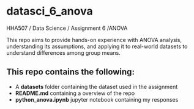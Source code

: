 # datasci_6_anova
HHA507 / Data Science / Assignment 6 /ANOVA 

This repo aims to provide hands-on experience with ANOVA analysis, understanding its assumptions, and applying it to real-world datasets to understand differences among group means.

## This repo contains the following: 
+ A **datasets** folder containing the dataset used in the assignment
+ **README.md** containing a overview of the repo
+ **python_anova.ipynb** jupyter notebook containing my responses

